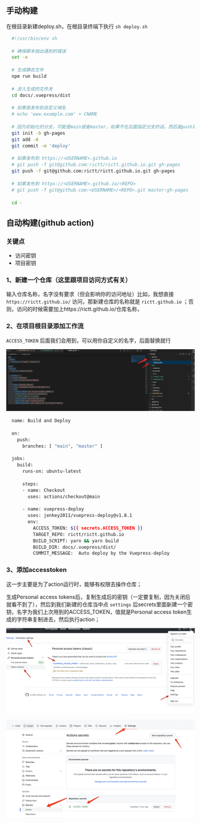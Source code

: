 ## 手动构建

  在根目录新建deploy.sh，在根目录终端下执行 `sh deploy.sh`

```sh
  #!/usr/bin/env sh

  # 确保脚本抛出遇到的错误
  set -e

  # 生成静态文件
  npm run build

  # 进入生成的文件夹
  cd docs/.vuepress/dist

  # 如果是发布到自定义域名
  # echo 'www.example.com' > CNAME

  # 因为初始化的分支，可能是main或者master，如果不在后面指定分支的话，而后面push用了自定义分支名称的话，会导致一直push不上去
  git init -b gh-pages
  git add -A
  git commit -m 'deploy'

  # 如果发布到 https://<USERNAME>.github.io
  # git push -f git@github.com:rictt/rictt.github.io.git gh-pages
  git push -f git@github.com:rictt/rictt.github.io.git gh-pages

  # 如果发布到 https://<USERNAME>.github.io/<REPO>
  # git push -f git@github.com:<USERNAME>/<REPO>.git master:gh-pages

  cd -

```

## 自动构建(github action)
  ### 关键点
  + 访问密钥
  + 项目密钥
  ### 1、新建一个仓库（这里跟项目访问方式有关）
  输入仓库名称，名字没有要求（但会影响你的访问地址）比如，我想直接 `https://rictt.github.io/` 访问，那新建仓库的名称就是 `rictt.github.io` ；否则，访问的时候需要加上https://rictt.github.io/仓库名称，

  ### 2、在项目根目录添加工作流
`ACCESS_TOKEN` 后面我们会用到，可以用你自定义的名字，后面替换就行

  ![](./image-2.png)
  

```sh
  name: Build and Deploy

  on:
    push:
      branches: [ "main", "master" ]

  jobs:
    build:
      runs-on: ubuntu-latest

      steps:    
      - name: Checkout
        uses: actions/checkout@main
      
      - name: vuepress-deploy
        uses: jenkey2011/vuepress-deploy@v1.8.1
        env:
          ACCESS_TOKEN: ${{ secrets.ACCESS_TOKEN }}
          TARGET_REPO: rictt/rictt.github.io
          BUILD_SCRIPT: yarn && yarn build
          BUILD_DIR: docs/.vuepress/dist/
          COMMIT_MESSAGE:  Auto deploy by the Vuepress-deploy

  ```

  
  ### 3、添加accesstoken
  这一步主要是为了action运行时，能够有权限去操作仓库；

  生成Personal access tokens后，复制生成后的密钥（一定要复制，因为关闭后就看不到了），然后到我们新建的仓库当中点 `settings` 后secrets里面新建一个密钥，名字为我们上次用到的ACCESS_TOKEN，值就是Personal access token生成的字符串复制进去，然后执行action；

  

![图片](./image-1.png)

  ![](./image-3.png)
